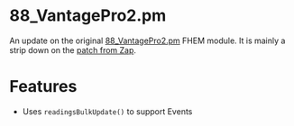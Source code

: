 # 88_VantagePro2.pm
An update on the original [88_VantagePro2.pm](https://svn.fhem.de/fhem/trunk/fhem/FHEM/88_VantagePro2.pm) FHEM module. It is mainly a strip down on the [patch from Zap](https://forum.fhem.de/index.php/topic,30089.msg227508.html#msg227508).

# Features
- Uses ``readingsBulkUpdate()`` to support Events

